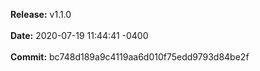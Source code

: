 **Release:** 
v1.1.0
<br><br>**Date:** 
2020-07-19 11:44:41 -0400
<br><br>**Commit:** 
bc748d189a9c4119aa6d010f75edd9793d84be2f
